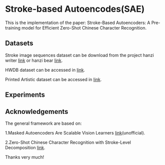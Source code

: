 # Stroke-based Autoencodes(SAE)
This is the implementation of the paper: Stroke-Based Autoencoders: A Pre-training model for Efficient Zero-Shot Chinese Character Recognition. 

## Datasets 
Stroke image sequences dataset can be download from the project hanzi writer  <a href="https://hanziwriter.org" target="_blank">link</a> or hanzi bear  <a href="https://github.com/ZongzeChen/Stroke-based-Autoencodes-SAE-/tree/main/Datasets/Stroke%20image%20sequences" target="_blank">link</a>.

HWDB dataset can be accessed in <a href="http://www.nlpr.ia.ac.cn/databases/handwriting/Home.html" target="_blank">link</a>.

Printed Artistic dataset can be accessed in <a href="https://pan.baidu.com/s/1idbLAliUpsgB_IyuDS8EXg" target="_blank">link</a>.
## Experiments

## Acknowledgements

The general framework are based on:

1.Masked Autoencoders Are Scalable Vision Learners  <a href="https://github.com/pengzhiliang/MAE-pytorch" target="_blank">link</a>(unofficial).

2.Zero-Shot Chinese Character Recognition with Stroke-Level Decomposition  <a href="https://github.com/FudanVI/FudanOCR/tree/main/stroke-level-decomposition" target="_blank">link</a>.

Thanks very much!
